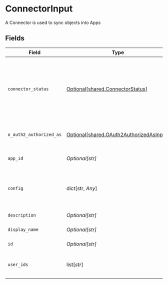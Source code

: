 # ConnectorInput

A Connector is used to sync objects into Apps


## Fields

| Field                                                                                                                                                              | Type                                                                                                                                                               | Required                                                                                                                                                           | Description                                                                                                                                                        |
| ------------------------------------------------------------------------------------------------------------------------------------------------------------------ | ------------------------------------------------------------------------------------------------------------------------------------------------------------------ | ------------------------------------------------------------------------------------------------------------------------------------------------------------------ | ------------------------------------------------------------------------------------------------------------------------------------------------------------------ |
| `connector_status`                                                                                                                                                 | [Optional[shared.ConnectorStatus]](undefined/models/shared/connectorstatus.md)                                                                                     | :heavy_minus_sign:                                                                                                                                                 | The status field on the connector is used to track the status of the connectors sync, and when syncing last started, completed, or caused the connector to update. |
| `o_auth2_authorized_as`                                                                                                                                            | [Optional[shared.OAuth2AuthorizedAsInput]](undefined/models/shared/oauth2authorizedasinput.md)                                                                     | :heavy_minus_sign:                                                                                                                                                 | OAuth2AuthorizedAs tracks the user that OAuthed with the connector.                                                                                                |
| `app_id`                                                                                                                                                           | *Optional[str]*                                                                                                                                                    | :heavy_minus_sign:                                                                                                                                                 | The id of the app the connector is associated with.                                                                                                                |
| `config`                                                                                                                                                           | dict[str, *Any*]                                                                                                                                                   | :heavy_minus_sign:                                                                                                                                                 | Contains an arbitrary serialized message along with a @type that describes the type of the serialized message.                                                     |
| `description`                                                                                                                                                      | *Optional[str]*                                                                                                                                                    | :heavy_minus_sign:                                                                                                                                                 | The description of the connector.                                                                                                                                  |
| `display_name`                                                                                                                                                     | *Optional[str]*                                                                                                                                                    | :heavy_minus_sign:                                                                                                                                                 | The display name of the connector.                                                                                                                                 |
| `id`                                                                                                                                                               | *Optional[str]*                                                                                                                                                    | :heavy_minus_sign:                                                                                                                                                 | The id of the connector.                                                                                                                                           |
| `user_ids`                                                                                                                                                         | list[*str*]                                                                                                                                                        | :heavy_minus_sign:                                                                                                                                                 | The userIds field is used to define the integration owners of the connector.                                                                                       |